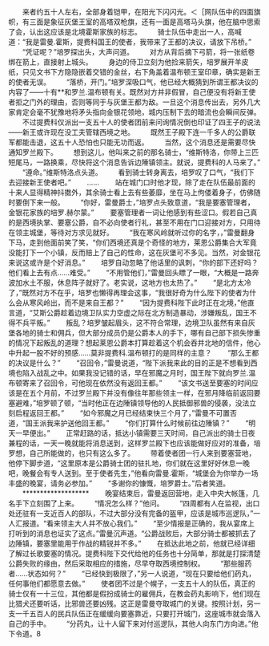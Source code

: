　　来者约五十人左右，全部身着铠甲，在阳光下闪闪光。＜［网队伍中的四面旗帜，有三面是象征灰堡王室的高塔双枪旗，还有一面是高塔马头旗，他在脑中思索了会，认出这应该是北境霍斯家族的标志。
　　骑士队伍中走出一人，高喊道：“我是雷曼.霍斯，提费科国王的使者，我带来了王都的决议，请放下吊桥。”
　　“凭证呢？”培罗探出头，大声问道。
　　对方从背后摘下弓箭，将一张纸卷绑在箭上，直接射上城头。
　　身边的侍卫立刻为他捡来箭矢，培罗展开羊皮纸，只见文书下方隐隐嵌着交错的金丝，右下角盖着温布顿王室印章，确实是新王的使者无误。
　　“落桥，开门。”培罗深吸口气，他已经大概猜到所谓王都决议的内容了——十有**和罗兰.温布顿有关。既然对方并非假冒，自己便没有将新王使者拒之门外的理由，否则等同于与灰堡王都为敌。一旦这个消息传出去，另外几大家肯定会毫不犹豫地将矛头指向金银花领地，城内压制下去的暗流也会瞬间反弹。
　　不过提费科仅派出一支五十人的使者团前来问询情况倒也印证了四王子的说法——新王或许现在没工夫管辖西境之地。
　　既然王子殿下连一千多人的公爵联军都能击退，这五十人恐怕也只能无功而返。
　　当然，这个消息还是需要尽快通知罗兰殿下。
　　想到这儿，他叫来之前的那名骑士，“维斯特洛，你带上三匹短尾马，一路换乘，尽快将这个消息告诉边陲镇领主。就说，提费科的人马来了。”
　　“遵命。”维斯特洛点头道。
　　看到骑士转身离去，培罗叹了口气，“我们下去迎接新王使者吧。”
　　……
　　站在城门口时他才现，除了走在队伍最前面的十来人显得精神抖擞外，其余骑士看上去有些萎靡，坐在马上佝偻着身子，仿佛随时要倒下来一般。
　　“你好，雷曼爵士，”培罗点头致意道，“我是要塞管理者，金银花家族的培罗.赫尔蒙。”
　　要塞管理者一词让他感到有些涩口。假若自己真的是西境执掌、要塞公爵，自不必向使者行礼，甚至不用在门口迎接对方，只用待在领主城堡，等待对方求见就好。
　　“我在寒风岭就听过你的名字，，”雷曼翻身下马，走到他面前笑了笑，“你们西境还真是个奇怪的地方，莱恩公爵集合大军竟没能打下一个小镇，反而赔上了自己的性命，这在灰堡可不多见。当然，对金银花来说这或许是个好消息。”
　　培罗自动忽略了他话里的讽刺，“你的部下还好吗？他们看上去有点……难受。”
　　“不用管他们，”雷曼回头瞟了一眼，“大概是一路奔波加水土不服，休息阵子就好了。老实说，这地方也太热了。”
　　“是北方太冷了，”既然对方不在乎，培罗也懒得再理会这事，“我很好奇为什么陛下的使者为什么会从寒风岭出，而不是来自王都？”
　　“因为提费科陛下此时正在北境，”他直言道，“艾斯公爵趁着边境卫队实力空虚之际在北方制造暴动，涉嫌叛乱，国王不得不兵平叛。”
　　叛乱？培罗皱起眉头，这不符合常理，边境卫队虽然有来自灰堡各地的骑士和佣兵，但大部分成员仍是公爵本人的手下，哪有自己部下损失惨重的情况下起叛乱的道理？想起莱恩公爵本打算趁着这个机会吞并北地的信件，他心中升起一股不好的预感……莫非提费科.温布顿打的是同样的主意？
　　“那么王都的决议是什么？”
　　“召回令，”雷曼说道，“陛下派我来此的目的正是不想看到西境也陷入战乱之中。如果我没记错的话，早在邪魔之月时，国王陛下就向罗兰.温布顿寄来了召回令，可他现在依然没有返回王都。”
　　“该文书送至要塞的时间应该是在五个月前，不过罗兰殿下并没有像往年那些领主一样，在邪月降临前返回要塞避难，”培罗顿了顿，“当时他正在边陲镇领导他的人民抵御邪兽的侵袭，没法立刻启程返回王都。”
　　“如今邪魔之月已经结束快三个月了，”雷曼不可置否道，“国王派我来护送他回王都。”
　　“你们打算什么时候前往边陲镇？”
　　“明天一早便出。”
　　正常赶路的话，抵达小镇需要三天时间，自己派出的骑士日夜兼程的话，一天一晚就能将消息送到，这样罗兰殿下也应该能做好应对的准备，培罗想，自己所能做的，也只有这么多了。
　　带着使者团一行人来到要塞营地，他停下脚步道，“这里原本是公爵骑士团的驻扎地，你们就在这里好好休息一晚吧，晚餐会有专人送到。至于使者先生，”他看向雷曼.霍斯，“城堡会为你举办一场丰盛的晚宴，请务必参加。”
　　“多谢你的慷慨，培罗爵士。”后者笑道。
　　*******************
　　晚宴结束后，雷曼返回营地，走入中央大帐篷，几名手下立刻围了上来。
　　“情况怎么样？”他问。
　　“四周都有人在监视，出口处还驻有一支近百人的部队，不过大部分没有完备的盔甲，应该是城市巡逻队，”一人汇报道。“看来领主大人并不放心我们。”
　　“至少情报是正确的，我从宴席上打听到的消息也证实了这点。”雷曼沉声道。“公爵战败后，大部分骑士都被抓去了边陲镇，要塞里能用于作战的精锐并不多。”
　　在抵达此地之前，他就已经详细了解过长歌要塞的情况。提费科陛下交代给他的任务也十分简单，那就是打探清楚公爵失败的缘由，然后采取相应的措施，尽早夺取西境控制权。
　　“那些服药者……状态如何？”
　　“已经快到极限了，”另一人说道，“现在只要给他们药丸，任何事他们都愿意去做。”
　　使者团不过是个幌子，一支五十人的队伍，真正的骑士仅有一十三位，其他都是假扮成骑士的雇佣兵，在教会药丸影响下，他们现在比猎犬还要听话，比邪兽还要凶残。这正是雷曼夺取城门的关键。按照计划，另一支一千五百人的民兵队伍正在缓缓向要塞靠近，只要打开城门，这座城市就会落入自己的手中。
　　“分药丸，让十人留下来对付巡逻队，其他人向东门方向进。”他下令道。8
　　